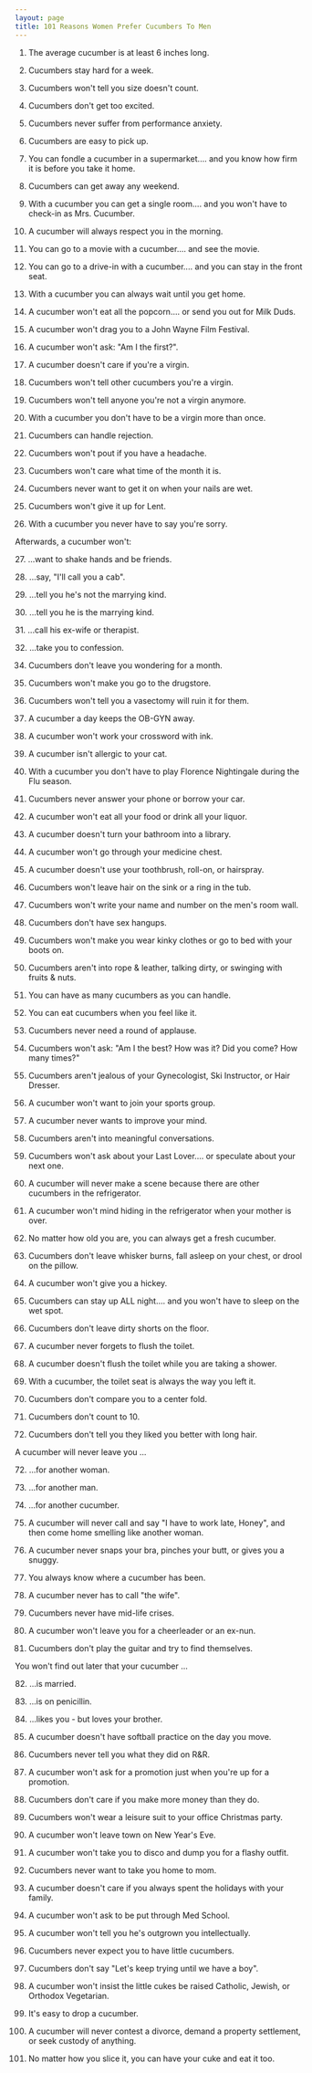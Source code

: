 ```yaml
---
layout: page
title: 101 Reasons Women Prefer Cucumbers To Men
---
```


1. The average cucumber is at least 6 inches long. </p>

2. Cucumbers stay hard for a week. </p>

3. Cucumbers won't tell you size doesn't count. </p>

4. Cucumbers don't get too excited. </p>

5. Cucumbers never suffer from performance anxiety. </p>

6. Cucumbers are easy to pick up. </p>

7. You can fondle a cucumber in a supermarket.... and you know 
how firm it is before you take it home. </p>

8. Cucumbers can get away any weekend. </p>

9. With a cucumber you can get a single room.... and you won't 
have to check-in as Mrs. Cucumber. </p>

10. A cucumber will always respect you in the morning. </p>

11. You can go to a movie with a cucumber.... and see the movie.

12. You can go to a drive-in with a cucumber.... and you can 
stay in the front seat. </p>

13. With a cucumber you can always wait until you get home. </p>

14. A cucumber won't eat all the popcorn.... or send you out 
for Milk Duds. </p>

15. A cucumber won't drag you to a John Wayne Film Festival.

16. A cucumber won't ask: "Am I the first?". </p>

17. A cucumber doesn't care if you're a virgin. </p>

18. Cucumbers won't tell other cucumbers you're a virgin. </p>

19. Cucumbers won't tell anyone you're not a virgin anymore. 

20. With a cucumber you don't have to be a virgin more than once. 

21. Cucumbers can handle rejection. </p>

22. Cucumbers won't pout if you have a headache. </p>

23. Cucumbers won't care what time of the month it is. </p>

24. Cucumbers never want to get it on when your nails are wet. 

25. Cucumbers won't give it up for Lent.</p>

26. With a cucumber you never have to say you're sorry. </p>

Afterwards, a cucumber won't:</p>
27. ...want to shake hands and be friends. </p>
28. ...say, "I'll call you a cab". </p>
29. ...tell you he's not the marrying kind. </p>
30. ...tell you he is the marrying kind. </p>
31. ...call his ex-wife or therapist. </p>
32. ...take you to confession. </p>


34. Cucumbers don't leave you wondering for a month. </p>

35. Cucumbers won't make you go to the drugstore. </p>

36. Cucumbers won't tell you a vasectomy will ruin it for them. 

37. A cucumber a day keeps the OB-GYN away. </p>

38. A cucumber won't work your crossword with ink. </p>

39. A cucumber isn't allergic to your cat. </p>

40. With a cucumber you don't have to play Florence Nightingale 
during the Flu season. </p>

41. Cucumbers never answer your phone or borrow your car. </p>

42. A cucumber won't eat all your food or drink all your liquor. 

43. A cucumber doesn't turn your bathroom into a library. </p>

44. A cucumber won't go through your medicine chest. </p>

45. A cucumber doesn't use your toothbrush, roll-on, or hairspray. 

46. Cucumbers won't leave hair on the sink or a ring in the tub. 

47. Cucumbers won't write your name and number on the men's room wall. </p>

48. Cucumbers don't have sex hangups. </p>

49. Cucumbers won't make you wear kinky clothes or go to bed 
with your boots on. </p>

50. Cucumbers aren't into rope &amp; leather, talking dirty, 
or swinging with fruits &amp; nuts. </p>

51. You can have as many cucumbers as you can handle. </p>

52. You can eat cucumbers when you feel like it. </p>

53. Cucumbers never need a round of applause. </p>

54. Cucumbers won't ask: "Am I the best? How was it? Did 
you come? How many times?"</p>

55. Cucumbers aren't jealous of your Gynecologist, Ski Instructor, 
or Hair Dresser. </p>

56. A cucumber won't want to join your sports group. </p>

57. A cucumber never wants to improve your mind. </p>

58. Cucumbers aren't into meaningful conversations. </p>

59. Cucumbers won't ask about your Last Lover.... or speculate 
about your next one. </p>

60. A cucumber will never make a scene because there are other 
cucumbers in the refrigerator. </p>

61. A cucumber won't mind hiding in the refrigerator when your 
mother is over. </p>

62. No matter how old you are, you can always get a fresh cucumber. 

63. Cucumbers don't leave whisker burns, fall asleep on your 
chest, or drool on the pillow. </p>

64. A cucumber won't give you a hickey. </p>

65. Cucumbers can stay up ALL night.... and you won't have to 
sleep on the wet spot. </p>

66. Cucumbers don't leave dirty shorts on the floor. </p>

67. A cucumber never forgets to flush the toilet. </p>

68. A cucumber doesn't flush the toilet while you are taking a shower. </p>

69. With a cucumber, the toilet seat is always the way you left it. </p>

70. Cucumbers don't compare you to a center fold. </p>

71. Cucumbers don't count to 10. </p>

72. Cucumbers don't tell you they liked you better with long 
hair. </p>

A cucumber will never leave you ...</p>
72. ...for another woman. </p>
73. ...for another man. </p>
74. ...for another cucumber. </p>


75. A cucumber will never call and say "I have to work late, 
Honey", and then come home smelling like another woman.</p>

76. A cucumber never snaps your bra, pinches your butt, or gives you a snuggy. </p>

77. You always know where a cucumber has been. </p>

78. A cucumber never has to call "the wife". </p>

79. Cucumbers never have mid-life crises. </p>

80. A cucumber won't leave you for a cheerleader or an ex-nun. 

81. Cucumbers don't play the guitar and try to find themselves. 

You won't find out later that your cucumber ...</p>
82. ...is married. </p>
83. ...is on penicillin. </p>
84. ...likes you - but loves your brother. </p>


85. A cucumber doesn't have softball practice on the day you move. </p>

86. Cucumbers never tell you what they did on R&amp;R. </p>

87. A cucumber won't ask for a promotion just when you're up for a promotion. </p>

88. Cucumbers don't care if you make more money than they do. 


89. Cucumbers won't wear a leisure suit to your office Christmas party. </p>

90. A cucumber won't leave town on New Year's Eve. </p>

91. A cucumber won't take you to disco and dump you for a flashy outfit. </p>

92. Cucumbers never want to take you home to mom. </p>

93. A cucumber doesn't care if you always spent the holidays 
with your family. </p>

94. A cucumber won't ask to be put through Med School. </p>

95. A cucumber won't tell you he's outgrown you intellectually. 

96. Cucumbers never expect you to have little cucumbers. </p>

97. Cucumbers don't say "Let's keep trying until we have a boy". </p>

98. A cucumber won't insist the little cukes be raised Catholic, 
Jewish, or Orthodox Vegetarian. </p>

99. It's easy to drop a cucumber. </p>

100. A cucumber will never contest a divorce, demand a property 
settlement, or seek custody of anything. </p>

101. No matter how you slice it, you can have your cuke and eat 
it too.</p>

